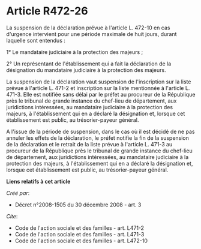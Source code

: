 # Article R472-26

La suspension de la déclaration prévue à l'article L. 472-10 en cas d'urgence intervient pour une période maximale de huit
jours, durant laquelle sont entendus : 

1° Le mandataire judiciaire à la protection des majeurs ; 

2° Un représentant de l'établissement qui a fait la déclaration de la désignation du mandataire judiciaire à la protection
des majeurs. 

La suspension de la déclaration vaut suspension de l'inscription sur la liste prévue à l'article L. 471-2 et inscription sur
la liste mentionnée à l'article L. 471-3. Elle est notifiée sans délai par le préfet au procureur de la République près le
tribunal de grande instance du chef-lieu de département, aux juridictions intéressées, au mandataire judiciaire à la
protection des majeurs, à l'établissement qui en a déclaré la désignation et, lorsque cet établissement est public, au
trésorier-payeur général.

A l'issue de la période de suspension, dans le cas où il est décidé de ne pas annuler les effets de la déclaration, le préfet
notifie la fin de la suspension de la déclaration et le retrait de la liste prévue à l'article L. 471-3 au procureur de la
République près le tribunal de grande instance du chef-lieu de département, aux juridictions intéressées, au mandataire
judiciaire à la protection des majeurs, à l'établissement qui en a déclaré la désignation et, lorsque cet établissement est
public, au trésorier-payeur général.

**Liens relatifs à cet article**

_Créé par_:

  - Décret n°2008-1505 du 30 décembre 2008 - art. 3

_Cite_:

  - Code de l'action sociale et des familles - art. L471-2
  - Code de l'action sociale et des familles - art. L471-3
  - Code de l'action sociale et des familles - art. L472-10
